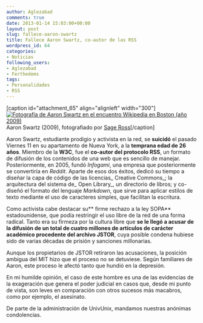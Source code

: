 ```yaml
---
author: Aglezabad
comments: true
date: 2013-01-14 15:03:00+00:00
layout: post
slug: fallece-aaron-swartz
title: Fallece Aaron Swartz, co-autor de las RSS
wordpress_id: 64
categories:
- Noticias
following_users:
- Aglezabad
- Ferthedems
tags:
- Personalidades
- RSS
---
```


[caption id="attachment_65" align="alignleft" width="300"][![Fotografía de Aaron Swartz en el encuentro Wikipedia en Boston (año 2009)](http://www.univunix.com/wp-content/uploads/Aaron_Swartz_2_at_Boston_Wikipedia_Meetup_2009-08-18_-300x199.jpg)](http://www.univunix.com/wp-content/uploads/Aaron_Swartz_2_at_Boston_Wikipedia_Meetup_2009-08-18_.jpg) Aaron Swartz (2009), fotografiado por [Sage Ross](http://www.flickr.com/photos/34166194@N00/3836262464)[/caption]


Aaron Swartz, estudiante prodigio y activista en la red, se **suicidó** el pasado Viernes 11 en su apartamento de Nueva York, a la **temprana edad de 26 años**. Miembro de la **W3C**, fue el **co-autor del protocolo RSS**, un formato de difusión de los contenidos de una web que es sencillo de manejar. Posteriormente, en 2005, fundó _Infogami_, una empresa que posteriormente se convertiría en _Reddit_. Aparte de esos dos éxitos, dedicó su tiempo a diseñar la capa de código de las licencias_ Creative Commons_; la arquitectura del sistema de_ Open Library_, un directorio de libros; y co-diseñó el formato del lenguaje _Markdown_, que sirve para aplicar estilos de texto mediante el uso de caracteres simples, que facilitan la escritura.




Como activista cabe destacar su** firme rechazo a la ley SOPA** estadounidense, que podía restringir el uso libre de la red de una forma radical. Tanto era su firmeza por la cultura libre que **se le llegó a acusar de la difusión de un total de cuatro millones de artículos de carácter académico procedente del archivo JSTOR**, cuya posible condena hubiese sido de varias décadas de prisión y sanciones millonarias.




Aunque los propietarios de JSTOR retiraron las acusaciones, la posición ambigua del MIT hizo que el proceso no se detuviese. Según familiares de Aaron, este proceso le afectó tanto que hundió en la depresión.




En mi humilde opinión, el caso de este hombre es una de las evidencias de la exageración que genera el poder judicial en casos que, desde mi punto de vista, son leves en comparación con otros sucesos más macabros, como por ejemplo, el asesinato.




De parte de la administración de UnivUnix, mandamos nuestras anónimas condolencias.



